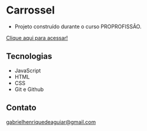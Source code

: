  # Carrossel

 - Projeto construído durante o curso PROPROFISSÃO.

 [Clique aqui para acessar!](https://gabrielaguiar1573.github.io/carrossel/)

## Tecnologias

- JavaScript
- HTML
- CSS
- Git e Github

## Contato

gabrielhenriquedeaguiar@gmail.com
